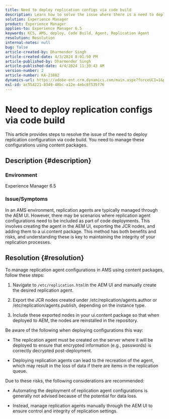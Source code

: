 ```yaml
---
title: Need to deploy replication configs via code build
description: Learn how to solve the issue where there is a need to deploy replication configuration in AMS Environments.
solution: Experience Manager
product: Experience Manager
applies-to: Experience Manager 6.5
keywords: KCS, AMS, deploy, Code Build, Agent, Replication Agent
resolution: Resolution
internal-notes: null
bug: false
article-created-by: Dharmender Singh
article-created-date: 4/3/2024 8:01:50 PM
article-published-by: Dharmender Singh
article-published-date: 4/4/2024 11:39:43 AM
version-number: 2
article-number: KA-23882
dynamics-url: https://adobe-ent.crm.dynamics.com/main.aspx?forceUCI=1&pagetype=entityrecord&etn=knowledgearticle&id=1a6b50fd-f4f1-ee11-904b-6045bd04ed02
exl-id: ac554221-8349-48bc-a12e-4ebc8f535f76
---
```

# Need to deploy replication configs via code build


This article provides steps to resolve the issue of the need to deploy replication configuration via code build. You need to manage these configurations using content packages.

## Description {#description}


### Environment

Experience Manager 6.5

### Issue/Symptoms

In an AMS environment, replication agents are typically managed through the AEM UI. However, there may be scenarios where replication agent configurations need to be included as part of code deployments. This involves creating the agent in the AEM UI, exporting the JCR nodes, and adding them to a ui.content package. This method has both benefits and risks, and understanding these is key to maintaining the integrity of your replication processes.


## Resolution {#resolution}


To manage replication agent configurations in AMS using content packages, follow these steps:

1. Navigate to `/etc/replication.html`in the AEM UI and manually create the desired replication agent.


2. Export the JCR nodes created under /etc/replication/agents.author or /etc/replication/agents.publish, depending on the instance type.


3. Include these exported nodes in your ui.content package so that when deployed to AEM, the nodes are reinstalled in the repository.


Be aware of the following when deploying configurations this way:

- The replication agent must be created on the server where it will be deployed to ensure that encrypted information (e.g., passwords) is correctly decrypted post-deployment.


- Deploying replication agents can lead to the recreation of the agent, which may result in the loss of data if there are items in the replication queue.


Due to these risks, the following considerations are recommended:

- Automating the deployment of replication agent configurations is generally not advised because of the potential for data loss.


- Instead, manage replication agents manually through the AEM UI to ensure control and integrity of replication settings.
